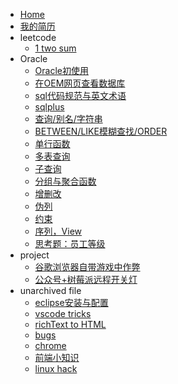 * [Home](README)
* [我的简历](doc/unfiled/resume)
* leetcode
    * [1 two sum](doc/leetcode/001)
* Oracle
    * [Oracle初使用](doc/oracle/initOracle)
    * [在OEM网页查看数据库](doc/oracle/OEM)
    * [sql代码规范与英文术语](doc/oracle/sql-style)
    * [sqlplus](doc/oracle/sqlplus)
    * [查询/别名/字符串](doc/oracle/query)
    * [BETWEEN/LIKE模糊查找/ORDER](doc/oracle/like)
    * [单行函数](doc/oracle/func)
    * [多表查询](doc/oracle/multi-table)
    * [子查询](doc/oracle/subquery)
    * [分组与聚合函数](doc/oracle/group)
    * [增删改](doc/oracle/update)
    * [伪列](doc/oracle/rownum)
    * [约束](doc/oracle/constraint)
    * [序列，View](doc/oracle/view-seq)
    * [思考题：员工等级](doc/oracle/hierarchical)
* project
    * [谷歌浏览器自带游戏中作弊](doc/project/chrome-game-cheat)
    * [公众号+树莓派远程开关灯](doc/project/rpi-gpio)
* unarchived file
    * [eclipse安装与配置](doc/unfiled/eclipse)
    * [vscode tricks](doc/unfiled/vscode)
    * [richText to HTML](doc/unfiled/paste.html)
    * [bugs](doc/unfiled/bugs.md)
    * [chrome](doc/unfiled/chrome.md)
    * [前端小知识](doc/unfiled/frontend.md)
    * [linux hack](doc/unfiled/linux.md)